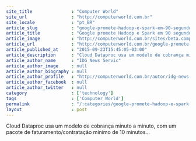 ```yaml
---
site_title               : "Computer World"
site_url                 : "http://computerworld.com.br"
site_locale              : "pt_BR"
article_slug             : "google-promete-hadoop-e-spark-em-90-segundos-por-uss-0-01"
article_title            : "Google promete Hadoop e Spark em 90 segundos por US$ 0,01"
article_image            : "http://computerworld.com.br/sites/beta.computerworld.com.br/files/news_articles/aplicacao_nuvem_cloud.png"
article_url              : "http://computerworld.com.br/google-promete-hadoop-e-spark-em-90-segundos-por-us-001"
article_published_at     : "2015-09-23T15:45:05-03:00"
article_description      : "Cloud Dataproc usa um modelo de cobrança minuto a minuto, com um pacote de faturamento/contratação mínimo de 10 minutos..."
article_author_name      : "IDG News Servic"
article_author_image     : null
article_author_biography : null
article_author_profile   : "http://computerworld.com.br/autor/idg-news-service"
article_author_facebook  : null
article_author_twitter   : null
category                 : ['technology']
tags                     : ['Computer World']
permalink                : "/:categories/google-promete-hadoop-e-spark-em-90-segundos-por-uss-0-01/"
layout                   : post
---
```


Cloud Dataproc usa um modelo de cobrança minuto a minuto, com um pacote de faturamento/contratação mínimo de 10 minutos...
